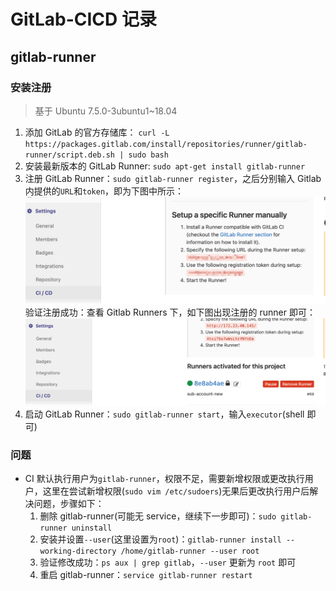 # GitLab-CICD 记录

## gitlab-runner

### 安装注册

> 基于 Ubuntu 7.5.0-3ubuntu1~18.04

1. 添加 GitLab 的官方存储库： `curl -L https://packages.gitlab.com/install/repositories/runner/gitlab-runner/script.deb.sh | sudo bash`
2. 安装最新版本的 GitLab Runner: `sudo apt-get install gitlab-runner`
3. 注册 GitLab Runner：`sudo gitlab-runner register`，之后分别输入 Gitlab 内提供的`URL`和`token`，即为下图中所示：
   ![runner-register](../Images/runner-register.png)
   验证注册成功：查看 Gitlab Runners 下，如下图出现注册的 runner 即可：
   ![active-runner](../Images/active-runner.png)
4. 启动 GitLab Runner：`sudo gitlab-runner start`，输入`executor`(shell 即可)

### 问题

- CI 默认执行用户为`gitlab-runner`，权限不足，需要新增权限或更改执行用户，这里在尝试新增权限(`sudo vim /etc/sudoers`)无果后更改执行用户后解决问题，步骤如下：
  1. 删除 gitlab-runner(可能无 service，继续下一步即可)：`sudo gitlab-runner uninstall`
  2. 安装并设置`--user`(这里设置为`root`)：`gitlab-runner install --working-directory /home/gitlab-runner --user root`
  3. 验证修改成功：`ps aux | grep gitlab`，`--user` 更新为 `root` 即可
  4. 重启 gitlab-runner：`service gitlab-runner restart`
